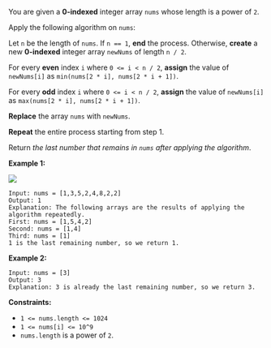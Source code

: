 You are given a **0-indexed** integer array `nums` whose length is a power of `2`.

Apply the following algorithm on `nums`:

Let `n` be the length of `nums`. If `n == 1`, **end** the process. Otherwise, **create** a new **0-indexed** integer array `newNums` of length `n / 2`.

For every **even** index `i` where `0 <= i < n / 2`, **assign** the value of `newNums[i]` as `min(nums[2 * i], nums[2 * i + 1])`.

For every **odd** index `i` where `0 <= i < n / 2`, **assign** the value of `newNums[i]` as `max(nums[2 * i], nums[2 * i + 1])`.

**Replace** the array `nums` with `newNums`.

**Repeat** the entire process starting from step 1.

Return *the last number that remains in `nums` after applying the algorithm*.

**Example 1:**

![](https://assets.leetcode.com/uploads/2022/04/13/example1drawio-1.png)

```
Input: nums = [1,3,5,2,4,8,2,2]
Output: 1
Explanation: The following arrays are the results of applying the algorithm repeatedly.
First: nums = [1,5,4,2]
Second: nums = [1,4]
Third: nums = [1]
1 is the last remaining number, so we return 1.
```
**Example 2:**
```
Input: nums = [3]
Output: 3
Explanation: 3 is already the last remaining number, so we return 3.
```
**Constraints:**
- `1 <= nums.length <= 1024`
- `1 <= nums[i] <= 10^9`
- `nums.length` is a power of `2`.